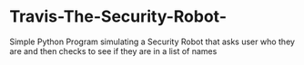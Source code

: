 # Travis-The-Security-Robot-
Simple Python Program simulating a Security Robot that asks user who they are and then checks to see if they are in a list of names
